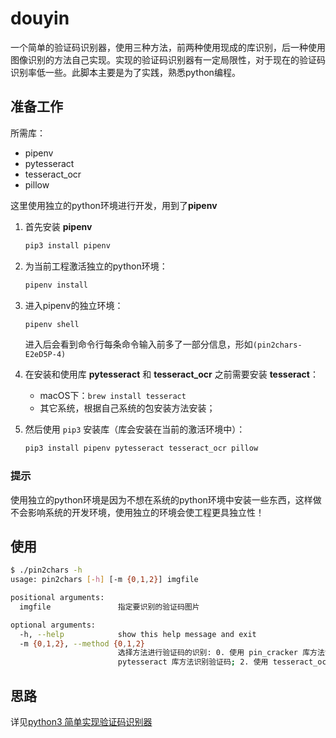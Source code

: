 # douyin 

一个简单的验证码识别器，使用三种方法，前两种使用现成的库识别，后一种使用图像识别的方法自己实现。实现的验证码识别器有一定局限性，对于现在的验证码识别率低一些。此脚本主要是为了实践，熟悉python编程。

## 准备工作

所需库：

- pipenv
- pytesseract
- tesseract_ocr
- pillow

这里使用独立的python环境进行开发，用到了**pipenv**

1. 首先安装 **pipenv**

    ```sh
    pip3 install pipenv
    ```

2. 为当前工程激活独立的python环境：

    ```sh
    pipenv install
    ```

3. 进入pipenv的独立环境：

    ```sh
    pipenv shell
    ```

    进入后会看到命令行每条命令输入前多了一部分信息，形如`(pin2chars-E2eD5P-4)`

4. 在安装和使用库 **pytesseract** 和 **tesseract_ocr** 之前需要安装 **tesseract**：

    - macOS下：`brew install tesseract`
    - 其它系统，根据自己系统的包安装方法安装；

5. 然后使用 `pip3` 安装库（库会安装在当前的激活环境中）：

    ```sh
    pip3 install pipenv pytesseract tesseract_ocr pillow
    ```

### 提示

使用独立的python环境是因为不想在系统的python环境中安装一些东西，这样做不会影响系统的开发环境，使用独立的环境会使工程更具独立性！

## 使用

```sh
$ ./pin2chars -h
usage: pin2chars [-h] [-m {0,1,2}] imgfile

positional arguments:
  imgfile               指定要识别的验证码图片

optional arguments:
  -h, --help            show this help message and exit
  -m {0,1,2}, --method {0,1,2}
                        选择方法进行验证码的识别: 0. 使用 pin_cracker 库方法识别验证码; 1. 使用
                        pytesseract 库方法识别验证码; 2. 使用 tesseract_ocr 库方法识别验证码;
```

## 思路

详见[python3 简单实现验证码识别器](https://www.smslit.top/2018/10/12/verification_code_chars)
